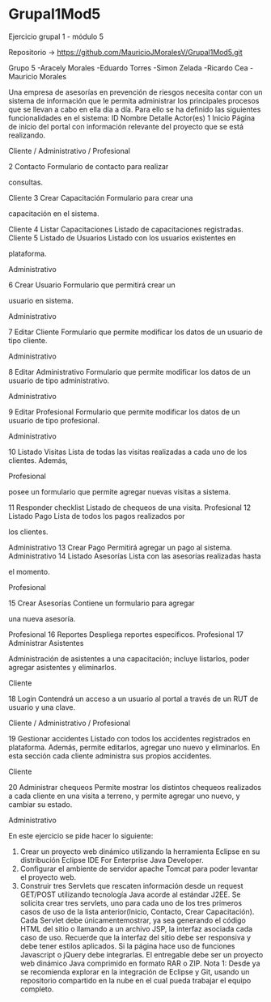 # Grupal1Mod5
Ejercicio grupal 1 - módulo 5

Repositorio -> https://github.com/MauricioJMoralesV/Grupal1Mod5.git 

Grupo 5
-Aracely Morales
-Eduardo Torres
-Simon Zelada
-Ricardo Cea
-Mauricio Morales

Una empresa de asesorías en prevención de riesgos necesita contar con un sistema de información
que le permita administrar los principales procesos que se llevan a cabo en ella día a día.
Para ello se ha definido las siguientes funcionalidades en el sistema:
ID Nombre Detalle Actor(es)
1 Inicio Página de inicio del portal con
información relevante del proyecto
que se está realizando.

Cliente /
Administrativo /
Profesional

2 Contacto Formulario de contacto para realizar

consultas.

Cliente
3 Crear Capacitación Formulario para crear una

capacitación en el sistema.

Cliente
4 Listar Capacitaciones Listado de capacitaciones registradas. Cliente
5 Listado de Usuarios Listado con los usuarios existentes en

plataforma.

Administrativo

6 Crear Usuario Formulario que permitirá crear un

usuario en sistema.

Administrativo

7 Editar Cliente Formulario que permite modificar los
datos de un usuario de tipo cliente.

Administrativo

8 Editar Administrativo Formulario que permite modificar los
datos de un usuario de tipo
administrativo.

Administrativo

9 Editar Profesional Formulario que permite modificar los
datos de un usuario de tipo
profesional.

Administrativo

10 Listado Visitas Lista de todas las visitas realizadas a
cada uno de los clientes. Además,

Profesional

posee un formulario que permite
agregar nuevas visitas a sistema.

11 Responder checklist Listado de chequeos de una visita. Profesional
12 Listado Pago Lista de todos los pagos realizados por

los clientes.

Administrativo
13 Crear Pago Permitirá agregar un pago al sistema. Administrativo
14 Listado Asesorías Lista con las asesorías realizadas hasta

el momento.

Profesional

15 Crear Asesorías Contiene un formulario para agregar

una nueva asesoría.

Profesional
16 Reportes Despliega reportes específicos. Profesional
17 Administrar
Asistentes

Administración de asistentes a una
capacitación; incluye listarlos, poder
agregar asistentes y eliminarlos.

Cliente

18 Login Contendrá un acceso a un usuario al
portal a través de un RUT de usuario y
una clave.

Cliente /
Administrativo /
Profesional

19 Gestionar accidentes Listado con todos los accidentes
registrados en plataforma. Además,
permite editarlos, agregar uno nuevo y
eliminarlos. En esta sección cada
cliente administra sus propios
accidentes.

Cliente

20 Administrar chequeos Permite mostrar los distintos
chequeos realizados a cada cliente en
una visita a terreno, y permite agregar
uno nuevo, y cambiar su estado.

Administrativo

En este ejercicio se pide hacer lo siguiente:
1. Crear un proyecto web dinámico utilizando la herramienta Eclipse en su distribución Eclipse
IDE For Enterprise Java Developer.
2. Configurar el ambiente de servidor apache Tomcat para poder levantar el proyecto web.
3. Construir tres Servlets que rescaten información desde un request GET/POST utilizando
tecnología Java acorde al estándar J2EE.
Se solicita crear tres servlets, uno para cada uno de los tres primeros casos de uso de la lista
anterior(Inicio, Contacto, Crear Capacitación).
Cada Servlet debe únicamentemostrar, ya sea generando el código HTML del sitio o llamando a un
archivo JSP, la interfaz asociada cada caso de uso.
Recuerde que la interfaz del sitio debe ser responsiva y debe tener estilos aplicados. Si la página
hace uso de funciones Javascript o jQuery debe integrarlas.
El entregable debe ser un proyecto web dinámico Java comprimido en formato RAR o ZIP.
Nota 1: Desde ya se recomienda explorar en la integración de Eclipse y Git, usando un repositorio
compartido en la nube en el cual pueda trabajar el equipo completo.
